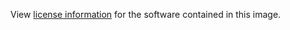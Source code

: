 View [license information](http://eclipse.org/jetty/licenses.php) for the software contained in this image.
